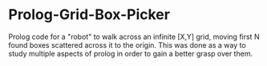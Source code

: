 # Prolog-Grid-Box-Picker
Prolog code for a "robot" to walk across an infinite [X,Y] grid, moving first N found boxes scattered across it to the origin.
This was done as a way to study multiple aspects of prolog in order to gain a better grasp over them.

